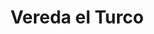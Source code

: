 ---
title: Vereda el Turco
nombre_comunidad: Vereda el Turco
municipio: Santander de Quilichao
departamento: Cauca
descripcion: >
  Es una comunidad ubicada a unos 40 minutos del casco urbano a través de vía
  terciaria. Cuenta con redes de distribución de agua potable y energía. Se
  dedican principalmente a la agricultura, (producción, comercialización y
  consumo del café), Apicultura y Producción de panela
num_personas: 200
num_familias: 80
min_distancia_casco_urbano: 42
km_distancia_casco_urbano: 28
vias_acceso: >-
  vía terciaria, la mitad está pavimentada y la otra mitad en afirmado. Se
  encuentran en buen estado.
infraestructura_comunitaria: Instituciones educativas (IE),Puestos de Salud,Iglesias,Espacios deportivos
notas_infraestructura_comunitaria:
  - Escuela básica primaria y Colegio básica secundaria
  - ''
liderazgo_comunidad:
  - Se destaca un liderazgo en varios grupos etarios
  - ' Acostumbran a realizar mingas'
inclusion_diversidad_genero: null
comentarios_conectividad: >-
  Los pobladores de la vereda cuentan con dispositivos móviles

  No tienen la posibilidad de acceder a una red por ausencia de puntos vive
  digital y zonas wifi en la vereda.

  Servicios de internet con operadores móviles particulares. 
punto_SOLE: Punto Vive Digital
comentarios_punto_SOLE:
  - No Hay computadores en el Punto Vive Digital
  - ''
ppales_actividades_economicas_vocacion_productiva:
  - Agricultura
  - Apicultura
  - Turismo de naturaleza
comentarios_ppales_actividades_economicas_vocacion_productiva:
  - Agricultura (producción
  - |2-
     comercialización y consumo del café; Producción de panela; Cultivo de musáceas y Pancoger).
    Servicios agroecoturísticos (caminatas ecológicas
  - ' avistamiento de aves'
  - ' artesanos'
  - ' pajareros de oro).'
comunidad_sostenible_uso_suelo: null
org_con_proyeccion:
  - Proyecto de caficultura
  - Proyecto de apicultura
  - Proyecto agreoecoturístico
  - MAGROVIDA
  - ASPROAM
servicios_publicos_comunidades_focalizadas:
  - Acueducto-Santander de Quilichao
  - Energía-Santander de Quilichao
  - Recolección de basuras-Santander de Quilichao
comunidades_focalizadas_practicas_organizativas:
  - Junta de Acción Comunal
  - Asociación de cultivos transitorios
  - Asociacion De Productores Agropecuarios Municipal
  - Asociación de Apicultores del Norte del Cauca
  - Asociación Nacional de Usuarios Campesinos
  - PROINCAUCA
  - Plataforma Juvenil
conectividad_minima: Regular
iniciativas_priorizadas:
  - Café
  - Hortalizas
org_focalizada:
  - Asproam
  - Agrovida
riesgo: Bajo
otros_programas_USAID:
  - >-
    Proyecto de sistema de acueducto y alcantarillad apoyado por el Programa de
    Gobernabilidad Regional (RGA) de USAID y aprobado para ser financiado con
    recursos del Sistema General de Regalías
alianzas_colaboradores_1:
  - '"Programa ""Camino de Oportunidades"""'
  - '"Ciudades'
  - ' entornos y ruralidades saludables"'
  - '"Formación Técnica'
  - ' Tecnológica y complementaria"'
alianzas_colaboradores_2:
  - '"Programa ""Camino de Oportunidades"""'
  - '"Ciudades'
  - ' entornos y ruralidades saludables"'
  - '"Formación Técnica'
  - ' Tecnológica y complementaria"'
medios_comunicacion_narrativas_locales:
  - UMA KIWE-STEREO
  - EMISORA MONDOMO STEREO
num_visitas_realizadas: 10
num_diagnosticos_rurales_participativos_realizados: 1
infraestructura_salud_atencion_psicosocial:
  - Centro de salud
  - Promotora de salud
notas_infraestructura_salud_atencion_psicosocial: null
num_visitas_predio: 0
url: /comunidad-focaliza/vereda-el-turco
layout: comunidad

---